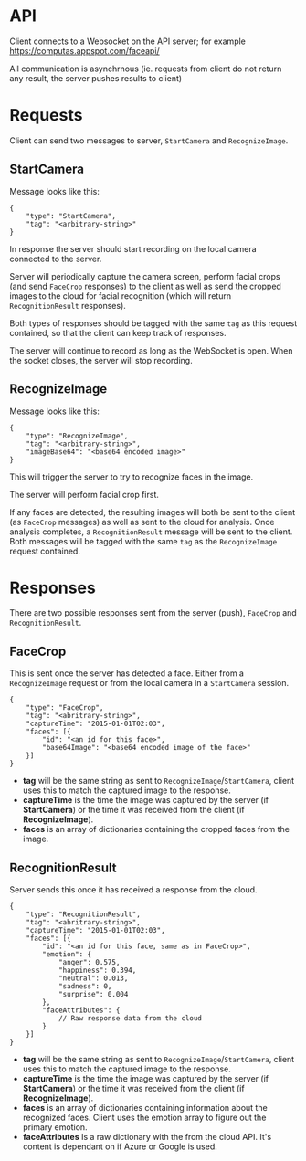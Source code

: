API
===


Client connects to a Websocket on the API server; for example https://computas.appspot.com/faceapi/

All communication is asynchrnous (ie. requests from client do not return any result, the server pushes results to client)

# Requests

Client can send two messages to server, `StartCamera` and `RecognizeImage`.

## StartCamera

Message looks like this:

    {
        "type": "StartCamera",
        "tag": "<arbitrary-string>"
    }

In response the server should start recording on the local camera connected to the server.

Server will periodically capture the camera screen, perform facial crops (and send `FaceCrop` responses)
to the client as well as send the cropped images to the cloud for facial recognition (which will return `RecognitionResult`
responses).

Both types of responses should be tagged with the same `tag` as this request contained, so that
the client can keep track of responses.

The server will continue to record as long as the WebSocket is open. When the socket closes, the
server will stop recording.

## RecognizeImage

Message looks like this:

    {
        "type": "RecognizeImage",
        "tag": "<arbitrary-string>",
        "imageBase64": "<base64 encoded image>"
    }

This will trigger the server to try to recognize faces in the image.

The server will perform facial crop first.

If any faces are detected, the resulting images will both be sent to the client (as `FaceCrop` messages)
as well as sent to the cloud for analysis. Once analysis completes, a `RecognitionResult` message will
be sent to the client. Both messages will be tagged with the same `tag` as the `RecognizeImage` request
contained.

# Responses

There are two possible responses sent from the server (push), `FaceCrop` and `RecognitionResult`.

## FaceCrop

This is sent once the server has detected a face. Either from a `RecognizeImage` request or
from the local camera in a `StartCamera` session.

    {
        "type": "FaceCrop",
        "tag": "<abritrary-string>",
        "captureTime": "2015-01-01T02:03",
        "faces": [{
            "id": "<an id for this face>",
            "base64Image": "<base64 encoded image of the face>"
        }]
    }

* **tag** will be the same string as sent to `RecognizeImage`/`StartCamera`, client uses this to match the captured image to the response.
* **captureTime** is the time the image was captured by the server (if **StartCamera**) or the time it was received from the client (if **RecognizeImage**).
* **faces** is an array of dictionaries containing the cropped faces from the image.

## RecognitionResult

Server sends this once it has received a response from the cloud.

    {
        "type": "RecognitionResult",
        "tag": "<abritrary-string>",
        "captureTime": "2015-01-01T02:03",
        "faces": [{
            "id": "<an id for this face, same as in FaceCrop>",
            "emotion": {
                "anger": 0.575,
                "happiness": 0.394,
                "neutral": 0.013,
                "sadness": 0,
                "surprise": 0.004
            },
            "faceAttributes": {
                // Raw response data from the cloud
            }
        }]
    }

* **tag** will be the same string as sent to `RecognizeImage`/`StartCamera`, client uses this to match the captured image to the response.
* **captureTime** is the time the image was captured by the server (if **StartCamera**) or the time it was received from the client (if **RecognizeImage**).
* **faces** is an array of dictionaries containing information about the recognized faces. Client uses the emotion array to figure out the primary emotion.
* **faceAttributes** Is a raw dictionary with the from the cloud API. It's content is dependant on if Azure or Google is used.

